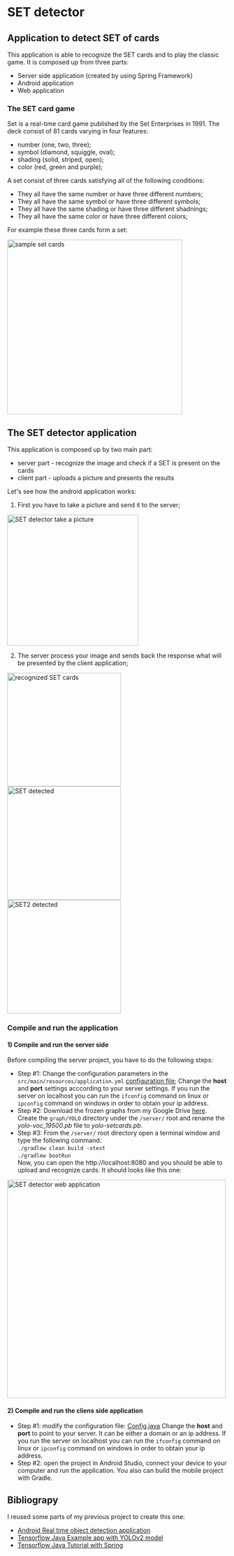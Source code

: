 # SET detector
## Application to detect SET of cards
This application is able to recognize the SET cards and to play the classic game. It is composed up from three parts:
* Server side application (created by using Spring Framework)
* Android application
* Web application

### The SET card game
Set is a real-time card game published by the Set Enterprises in 1991. The deck consist of 81 cards varying in four features:
* number (one, two, three);
* symbol (diamond, squiggle, oval);
* shading (solid, striped, open);
* color (red, green and purple);

A set consist of three cards satisfying all of the following conditions:
* They all have the same number or have three different numbers;
* They all have the same symbol or have three different symbols;
* They all have the same shading or have three different shadnings;
* They all have the same color or have three different colors;

For example these three cards form a set:

<img src="https://github.com/szaza/set-detector/blob/master/samples/set-game-cards.png" 
title="sample set cards" alt="sample set cards" width="400"/>

## The SET detector application
This application is composed up by two main part:
* server part - recognize the image and check if a SET is present on the cards
* client part - uploads a picture and presents the results

Let's see how the android application works:

1) First you have to take a picture and send it to the server;

<img src="https://github.com/szaza/set-detector/blob/master/samples/set-detector-android-take-picture.png"
alt="SET detector take a picture" title="SET detector take a picture" width="300" />

2) The server process your image and sends back the response what will be presented by the client application;

<img src="https://github.com/szaza/set-detector/blob/master/samples/android-recognized-cards-1.png"
alt="recognized SET cards" title="recognized SET cards" width="260"/>
<img src="https://github.com/szaza/set-detector/blob/master/samples/android-recognized-cards-2.png"
alt="SET detected" title="SET detected" width="260"/>
<img src="https://github.com/szaza/set-detector/blob/master/samples/android-recognized-cards-3.png"
alt="SET2 detected" title="SET2 detected" width="260"/>

### Compile and run the application
#### 1) Compile and run the server side
Before compiling the server project, you have to do the following steps:
* Step #1: Change the configuration parameters in the `src/main/resources/application.yml` [configuration file](https://github.com/szaza/set-detector/blob/master/server/src/main/resources/application.yml);
Change the **host** and **port** settings acccording to your server settings. If you run the server on localhost you can run the `ifconfig` command on linux or `ipconfig` command on windows in order to obtain your ip address.
* Step #2: Download the frozen graphs from my Google Drive [here](https://drive.google.com/open?id=1yJXjBWfMGGfw_viOzHgRU6088aRJNov_). Create the `graph/YOLO` directory under the `/server/` root and rename the *yolo-voc_19500.pb* file to *yolo-setcards.pb*.
* Step #3: From the `/server/` root directory open a terminal window and type the following command:<br/>
`./gradlew clean build -xtest`<br/>
`./gradlew bootRun`<br/>
Now, you can open the http://localhost:8080 and you should be able to upload and recognize cards.
It should looks like this one:

<img src="https://github.com/szaza/set-detector/blob/master/samples/set-detector-web.png"
alt="SET detector web application" title="SET detector web application" width="500"/>

#### 2) Compile and run the cliens side application
* Step #1: modify the configuration file: [Config.java](https://github.com/szaza/set-detector/blob/master/android/src/main/java/edu/tensorflow/client/Config.java)
Change the **host** and **port** to point to your server. It can be either a domain or an ip address. If you run the server on localhost you can run the `ifconfig` command on linux or `ipconfig` command on windows in order to obtain your ip address.
* Step #2: open the project in Android Studio, connect your device to your computer and run the application.
You also can build the mobile project with Gradle.

## Bibliograpy
I reused some parts of my previous project to create this one:
* [Android Real time object detection application](https://github.com/szaza/android-yolo-v2)
* [Tensorflow Java Example app with YOLOv2 model](https://github.com/szaza/android-yolo-v2)
* [Tensorflow Java Tutorial with Spring](https://github.com/szaza/tensorflow-java-examples-spring)
